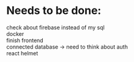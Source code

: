 # Needs to be done:
check about firebase instead of my sql <br/>
docker <br/>
finish frontend <br/>
connected database -> need to think about auth<br/>
react helmet
